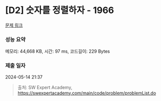 # [D2] 숫자를 정렬하자 - 1966 

[문제 링크](https://swexpertacademy.com/main/code/problem/problemDetail.do?contestProbId=AV5PrmyKAWEDFAUq) 

### 성능 요약

메모리: 44,668 KB, 시간: 97 ms, 코드길이: 229 Bytes

### 제출 일자

2024-05-14 21:37



> 출처: SW Expert Academy, https://swexpertacademy.com/main/code/problem/problemList.do